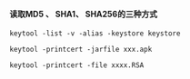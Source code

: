 #### 读取MD5 、 SHA1、 SHA256的三种方式

```batch
keytool -list -v -alias -keystore keystore
```

```batch
keytool -printcert -jarfile xxx.apk
```

```batch
keytool -printcert -file xxxx.RSA
```


